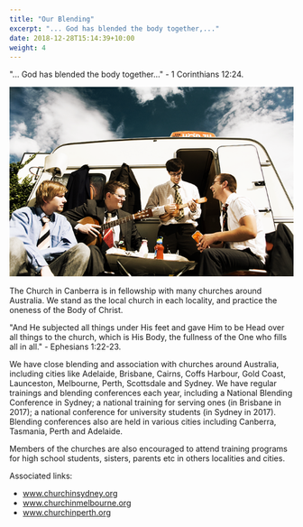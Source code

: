 ```yaml
---
title: "Our Blending"
excerpt: "... God has blended the body together,..."
date: 2018-12-28T15:14:39+10:00
weight: 4
---
```


"... God has blended the body together..." - 1 Corinthians 12:24.

![Picture of churches blending](/images/services/our_blending_origin.png)

The Church in Canberra is in fellowship with many churches around Australia. We stand as the local church in each locality, and practice the oneness of the Body of Christ.

"And He subjected all things under His feet and gave Him to be Head over all things to the church, which is His Body, the fullness of the One who fills all in all." - Ephesians 1:22-23.

We have close blending and association with churches around Australia, including cities like Adelaide, Brisbane, Cairns, Coffs Harbour, Gold Coast, Launceston, Melbourne, Perth, Scottsdale and Sydney. We have regular trainings and blending conferences each year, including a National Blending Conference in Sydney; a national training for serving ones (in Brisbane in 2017); a national conference for university students (in Sydney in 2017). Blending conferences also are held in various cities including Canberra, Tasmania, Perth and Adelaide.

Members of the churches are also encouraged to attend training programs for high school students, sisters, parents etc in others localities and cities.

Associated links:

- www.churchinsydney.org
- www.churchinmelbourne.org
- www.churchinperth.org
